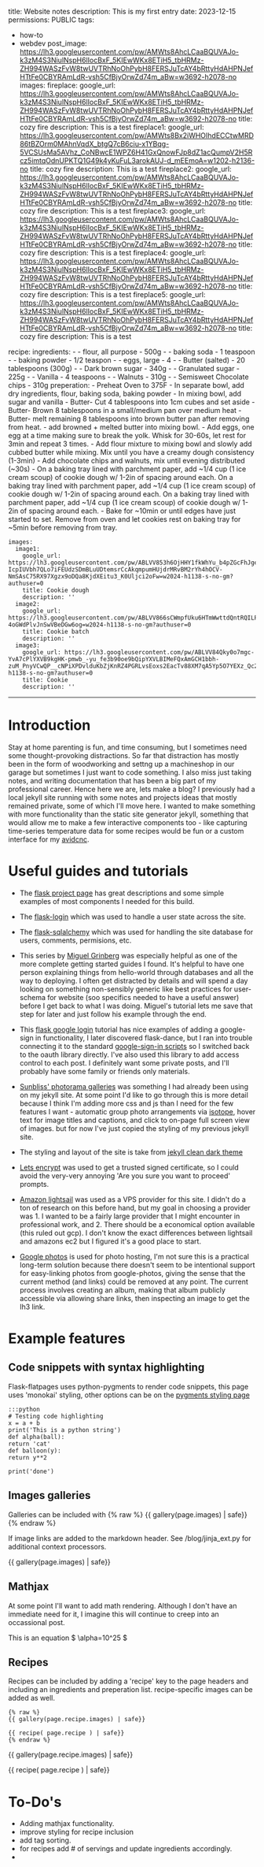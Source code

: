title: Website notes
description: This is my first entry
date: 2023-12-15
permissions: PUBLIC
tags:
  - how-to
  - webdev
post_image: https://lh3.googleusercontent.com/pw/AMWts8AhcLCaaBQUVAJo-k3zM4S3NiulNspH6lIocBxF_5KIEwWKx8ETiH5_tbHRMz-ZH994WASzFvW8twUVTRhNoOhPybH8FERSJuTcAY4bRttyHdAHPNJefHTtFe0CBYRAmLdR-vsh5CfBjyOrwZd74m_aBw=w3692-h2078-no
images:
  fireplace:
    google_url: https://lh3.googleusercontent.com/pw/AMWts8AhcLCaaBQUVAJo-k3zM4S3NiulNspH6lIocBxF_5KIEwWKx8ETiH5_tbHRMz-ZH994WASzFvW8twUVTRhNoOhPybH8FERSJuTcAY4bRttyHdAHPNJefHTtFe0CBYRAmLdR-vsh5CfBjyOrwZd74m_aBw=w3692-h2078-no
    title: cozy fire
    description: This is a test
  fireplace1:
    google_url: https://lh3.googleusercontent.com/pw/AMWts8Bx2iWHOIhdECCtwMRD86tBZOrm0MAhnVqdX_btgQ7cB6ciu-x1YBqg-5VCSUsMa5AVhz_CoNBwcE1WPZ6H41GxQnowFJp8dZ1acQumpV2H5Rcz5imtqOdnUPKTQ1G49k4yKuFuL3arokAUJ-d_mEEmoA=w1202-h2136-no
    title: cozy fire
    description: This is a test
  fireplace2:
    google_url: https://lh3.googleusercontent.com/pw/AMWts8AhcLCaaBQUVAJo-k3zM4S3NiulNspH6lIocBxF_5KIEwWKx8ETiH5_tbHRMz-ZH994WASzFvW8twUVTRhNoOhPybH8FERSJuTcAY4bRttyHdAHPNJefHTtFe0CBYRAmLdR-vsh5CfBjyOrwZd74m_aBw=w3692-h2078-no
    title: cozy fire
    description: This is a test
  fireplace3:
    google_url: https://lh3.googleusercontent.com/pw/AMWts8AhcLCaaBQUVAJo-k3zM4S3NiulNspH6lIocBxF_5KIEwWKx8ETiH5_tbHRMz-ZH994WASzFvW8twUVTRhNoOhPybH8FERSJuTcAY4bRttyHdAHPNJefHTtFe0CBYRAmLdR-vsh5CfBjyOrwZd74m_aBw=w3692-h2078-no
    title: cozy fire
    description: This is a test
  fireplace4:
    google_url: https://lh3.googleusercontent.com/pw/AMWts8AhcLCaaBQUVAJo-k3zM4S3NiulNspH6lIocBxF_5KIEwWKx8ETiH5_tbHRMz-ZH994WASzFvW8twUVTRhNoOhPybH8FERSJuTcAY4bRttyHdAHPNJefHTtFe0CBYRAmLdR-vsh5CfBjyOrwZd74m_aBw=w3692-h2078-no
    title: cozy fire
    description: This is a test
  fireplace5:
    google_url: https://lh3.googleusercontent.com/pw/AMWts8AhcLCaaBQUVAJo-k3zM4S3NiulNspH6lIocBxF_5KIEwWKx8ETiH5_tbHRMz-ZH994WASzFvW8twUVTRhNoOhPybH8FERSJuTcAY4bRttyHdAHPNJefHTtFe0CBYRAmLdR-vsh5CfBjyOrwZd74m_aBw=w3692-h2078-no
    title: cozy fire
    description: This is a test

recipe:
    ingredients:
      - - flour, all purpose
        - 500g
      - - baking soda
        - 1 teaspoon
      - - baking powder
        - 1/2 teaspon
      - - eggs, large
        - 4
      - - Butter (salted)
        - 20 tablespoons (300g)
      - - Dark brown sugar
        - 340g
      - - Granulated sugar
        - 225g
      - - Vanilla
        - 4 teaspoons
      - - Walnuts
        - 310g
      - - Semisweet Chocolate chips
        - 310g
    preperation:
      - Preheat Oven to 375F
      - In separate bowl, add dry ingredients, flour, baking soda, baking powder
      - In mixing bowl, add sugar and vanilla
      - Butter- Cut 4 tablespoons into 1cm cubes and set aside
      - Butter- Brown 8 tablespoons in a small/medium pan over medium heat
      - Butter- melt remaining 8 tablespoons into brown butter pan after removing from heat.
      - add browned + melted butter into mixing bowl.
      - Add eggs, one egg at a time making sure to break the yolk. Whisk for 30-60s, let rest for 3min and repeat 3 times. 
      - Add flour mixture to mixing bowl and slowly add cubbed butter while mixing. Mix until you have a creamy dough consistency (1-3min)
      - Add chocolate chips and walnuts, mix until evening distributed (~30s)
      - On a baking tray lined with parchment paper, add ~1/4 cup (1 ice cream scoup) of cookie dough w/ 1-2in of spacing around each. On a baking tray lined with parchment paper, add ~1/4 cup (1 ice cream scoup) of cookie dough w/ 1-2in of spacing around each. On a baking tray lined with parchment paper, add ~1/4 cup (1 ice cream scoup) of cookie dough w/ 1-2in of spacing around each.
      - Bake for ~10min or until edges have just started to set. Remove from oven and let cookies rest on baking tray for ~5min before removing from tray.


    images:
      image1:
        google_url: https://lh3.googleusercontent.com/pw/ABLVV853h6OjHHY1fkWhYu_b4pZGcFhJgeIV5zzTVT5_pXXhJahlf-IcpIUVbh7QLo7iFEUdzSDmBLuUDtemsrCcAkqmpumHUjdrMRvBM2rYh4hOCV-NmSAsC75RX97Xgzx9oDQa8KjdXEitu3_K0Uljci2oFw=w2024-h1138-s-no-gm?authuser=0
        title: Cookie dough
        description: ''
      image2:
        google_url: https://lh3.googleusercontent.com/pw/ABLVV866sCWmpfUku6HTmWwttdQntRQILPsznAYL5u9S1CWmBdp1pzW9u47IEXTzi1uLTjfNQkx7eEflZnPpVFIbiaoDto2egMHEkZtrW_XJ2tLYF4W94OO8jyEk1_bR2xPBXyo1-4oGWdPlvJnSwVBeDGw6og=w2024-h1138-s-no-gm?authuser=0
        title: Cookie batch
        description: ''
      image3:
        google_url: https://lh3.googleusercontent.com/pw/ABLVV84Qky0o7mgc-YvA7cPlYXVB9kgHK-pmwb_-yu_fe3b90oe9bQipYXVLBIMeFQxAmGCH1bbh-zuM_PnyVCwQP__cNPiXPDvlduKbZjKnRZ4PGRLvsEoxs2EacTv88XM7qA5Yp5O7YEXz_Qc2r8CbjNLPkg=w2024-h1138-s-no-gm?authuser=0
        title: Cookie
        description: ''

---





# Introduction

Stay at home parenting is fun, and time consuming, but I sometimes need some thought-provoking distractions. So far that distraction has mostly been in the form of woodworking and settng up a machineshop in our garage but sometimes I just want to code something. I also miss just taking notes, and writing documentation that has been a big part of my professional career. Hence here we are, lets make a blog? I previously had a local jekyll site running with some notes and projects ideas that mostly remained private, some of which I'll move here. I wanted to make something with more functionality than the static site generator jekyll, something that would allow me to make a few interactive components too - like capturing time-series temperature data for some recipes would be fun or a custom interface for my [avidcnc](avidcnc.com).



# Useful guides and tutorials

 - The [flask project page](https://flask.palletsprojects.com/en/3.0.x/) has great descriptions and some simple examples of most components I needed for this build. 

 - The [flask-login](https://flask-login.readthedocs.io/en/latest/) which was used to handle a user state across the site.

 - The [flask-sqlalchemy](https://flask-sqlalchemy.palletsprojects.com/en/3.1.x/) which was used for handling the site database for users, comments, permisions, etc.

 - This series by [Miguel Grinberg](https://blog.miguelgrinberg.com/post/the-flask-mega-tutorial-part-i-hello-world) was especially helpful as one of the more complete getting started guides I found. It's helpful to have one person explaining things from hello-world through databases and all the way to deploying. I often get distracted by details and will spend a day looking  on something non-sensibly generic like best practices for user-schema for website (soo specifics needed to have a useful answer) before I get back to what I was doing. Miguel's tutorial lets me save that step for later and just follow his example through the end. 

 - This [flask google login](https://realpython.com/flask-google-login/) tutorial has nice examples of adding a google-sign in functionality, I later discovered flask-dance, but I ran into trouble connecting it to the standard [google-sign-in scripts](https://developers.google.com/identity/gsi/web/guides/display-button) so I switched back to the oauth library directly. I've also used this library to add access control to each post. I definitely want some private posts, and I'll probably have some family or friends only materials.
 
 - [Sunbliss' photorama galleries](https://github.com/sunbliss/photorama) was something I had already been using on my jekyll site. At some point I'd like to go through this is more detail because I think I'm adding more css and js than I need for the few features I want - automatic group photo arrangements via [isotope](https://isotope.metafizzy.co/), hover text for image titles and captions, and click to on-page full screen view of images. but for now I've just copied the styling of my previous jekyll site.

 - The styling and layout of the site is take from [jekyll clean dark theme](https://github.com/streetturtle/jekyll-clean-dark) 

 - [Lets encrypt](https://letsencrypt.org/getting-started/) was used to get a trusted signed certificate, so I could avoid the very-very annoying 'Are you sure you want to proceed' prompts. 
 
 - [Amazon lightsail](https://aws.amazon.com/lightsail/) was used as a VPS provider for this site. I didn't do a ton of research on this before hand, but my goal in choosing a provider was 1. I wanted to be a fairly large provider that I might encounter in professional work, and 2. There should be a economical option available (this ruled out gcp). I don't know the exact differences between lightsail and amazons ec2 but I figured it's a good place to start. 

 - [Google photos](photos.google.com) is used for photo hosting, I'm not sure this is a practical long-term solution because there doesn't seem to be intentional support for easy-linking photos from google-photos, giving the sense that the current method (and links) could be removed at any point. The current process involves creating an album, making that album publicly accessible via allowing share links, then inspecting an image to get the lh3 link. 





# Example features

## Code snippets with syntax highlighting
Flask-flatpages uses python-pygments to render code snippets, this page uses 'monokai' styling, other options can be on the [pygments styling page](https://pygments.org/styles/)

    :::python
    # Testing code highlighting
    x = a + b
    print('This is a python string')
    def alpha(ball):
    return 'cat'
    def balloon(y):
    return y**2

    print('done')



## Images galleries
Galleries can be included with 
    {% raw %} 
    {{ gallery(page.images) | safe}}
    {% endraw %}

If image links are added to the markdown header. See /blog/jinja_ext.py for additional context processors.

{{ gallery(page.images) | safe}}



## Mathjax

At some point I'll want to add math rendering. Although I don't have an immediate need for it, I imagine this will continue to creep into an occassional post. 

This is an equation $ \alpha=10^25 $




## Recipes
  
Recipes can be included by adding a 'recipe' key to the page headers and including an ingredients and preperation list. recipe-specific images can be added as well. 

    {% raw %}
    {{ gallery(page.recipe.images) | safe}}

    {{ recipe( page.recipe ) | safe}}
    {% endraw %}

{{ gallery(page.recipe.images) | safe}}


{{ recipe( page.recipe ) | safe}}



# To-Do's 

 - Adding mathjax functionality. 
 - improve styling for recipe inclusion
 - add tag sorting. 
 - for recipes add # of servings and update ingredients accordingly. 
 - 